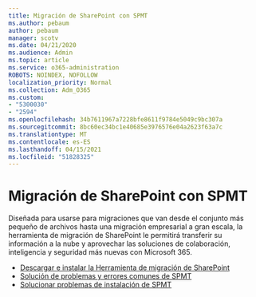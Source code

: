 ```yaml
---
title: Migración de SharePoint con SPMT
ms.author: pebaum
author: pebaum
manager: scotv
ms.date: 04/21/2020
ms.audience: Admin
ms.topic: article
ms.service: o365-administration
ROBOTS: NOINDEX, NOFOLLOW
localization_priority: Normal
ms.collection: Adm_O365
ms.custom:
- "5300030"
- "2594"
ms.openlocfilehash: 34b7611967a7228bfe8611f9784e5049c9bc307a
ms.sourcegitcommit: 8bc60ec34bc1e40685e3976576e04a2623f63a7c
ms.translationtype: MT
ms.contentlocale: es-ES
ms.lasthandoff: 04/15/2021
ms.locfileid: "51828325"
---
```

# <a name="sharepoint-migration-with-spmt"></a>Migración de SharePoint con SPMT

Diseñada para usarse para migraciones que van desde el conjunto más pequeño de archivos hasta una migración empresarial a gran escala, la herramienta de migración de SharePoint le permitirá transferir su información a la nube y aprovechar las soluciones de colaboración, inteligencia y seguridad más nuevas con Microsoft 365.

- [Descargar e instalar la Herramienta de migración de SharePoint](https://docs.microsoft.com/sharepointmigration/introducing-the-sharepoint-migration-tool)
- [Solución de problemas y errores comunes de SPMT](https://docs.microsoft.com/sharepointmigration/troubleshooting-common-spmt-issues)
- [Solucionar problemas de instalación de SPMT](https://docs.microsoft.com/sharepointmigration/spmt-install-issues#troubleshooting-spmt-installation-issues)
